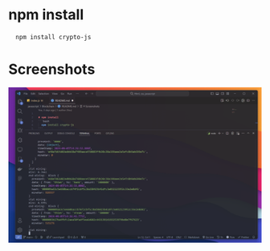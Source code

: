 # npm install

```bash
  npm install crypto-js
```

# Screenshots

<img src="./screeenshots/image.png" />
